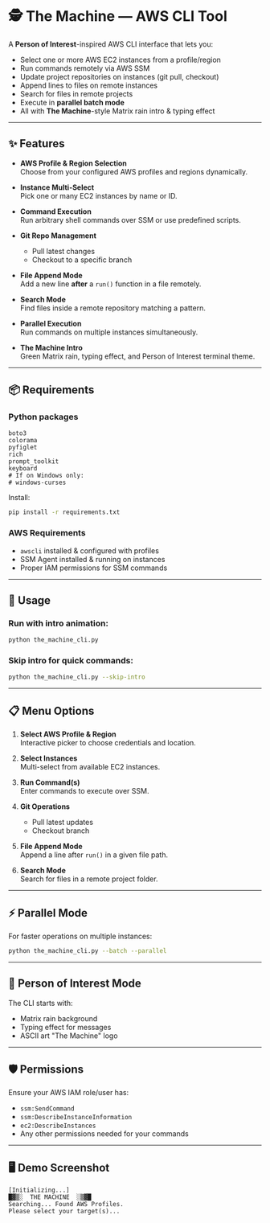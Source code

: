 # 🕵️ The Machine — AWS CLI Tool

A **Person of Interest**-inspired AWS CLI interface that lets you:
- Select one or more AWS EC2 instances from a profile/region
- Run commands remotely via AWS SSM
- Update project repositories on instances (git pull, checkout)
- Append lines to files on remote instances
- Search for files in remote projects
- Execute in **parallel batch mode**
- All with **The Machine**-style Matrix rain intro & typing effect

---

## ✨ Features

- **AWS Profile & Region Selection**  
  Choose from your configured AWS profiles and regions dynamically.

- **Instance Multi-Select**  
  Pick one or many EC2 instances by name or ID.

- **Command Execution**  
  Run arbitrary shell commands over SSM or use predefined scripts.

- **Git Repo Management**  
  - Pull latest changes
  - Checkout to a specific branch

- **File Append Mode**  
  Add a new line **after** a `run()` function in a file remotely.

- **Search Mode**  
  Find files inside a remote repository matching a pattern.

- **Parallel Execution**  
  Run commands on multiple instances simultaneously.

- **The Machine Intro**  
  Green Matrix rain, typing effect, and Person of Interest terminal theme.

---

## 📦 Requirements

### Python packages
```
boto3
colorama
pyfiglet
rich
prompt_toolkit
keyboard
# If on Windows only:
# windows-curses
```

Install:
```bash
pip install -r requirements.txt
```

### AWS Requirements
- `awscli` installed & configured with profiles
- SSM Agent installed & running on instances
- Proper IAM permissions for SSM commands

---

## 🚀 Usage

### Run with intro animation:
```bash
python the_machine_cli.py
```

### Skip intro for quick commands:
```bash
python the_machine_cli.py --skip-intro
```

---

## 📋 Menu Options

1. **Select AWS Profile & Region**  
   Interactive picker to choose credentials and location.

2. **Select Instances**  
   Multi-select from available EC2 instances.

3. **Run Command(s)**  
   Enter commands to execute over SSM.

4. **Git Operations**  
   - Pull latest updates
   - Checkout branch

5. **File Append Mode**  
   Append a line after `run()` in a given file path.

6. **Search Mode**  
   Search for files in a remote project folder.

---

## ⚡ Parallel Mode
For faster operations on multiple instances:
```bash
python the_machine_cli.py --batch --parallel
```

---

## 🎨 Person of Interest Mode
The CLI starts with:
- Matrix rain background
- Typing effect for messages
- ASCII art "The Machine" logo

---

## 🛡 Permissions
Ensure your AWS IAM role/user has:
- `ssm:SendCommand`
- `ssm:DescribeInstanceInformation`
- `ec2:DescribeInstances`
- Any other permissions needed for your commands

---

## 🖥 Demo Screenshot
```
[Initializing...]
█▓▒░  THE MACHINE  ░▒▓█
Searching... Found AWS Profiles.
Please select your target(s)...
```

